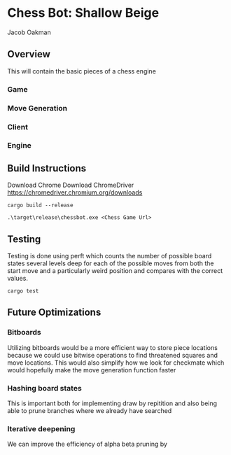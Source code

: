 # Chess Bot: Shallow Beige
Jacob Oakman

## Overview
This will contain the basic pieces of a chess engine

### Game

### Move Generation

### Client

### Engine

## Build Instructions
Download Chrome 
Download ChromeDriver https://chromedriver.chromium.org/downloads

```
cargo build --release
```

```
.\target\release\chessbot.exe <Chess Game Url>
```

## Testing
Testing is done using perft which counts the number of possible board states several levels deep for each of the possible moves from both the start move and a particularly weird position and compares with the correct values.

```
cargo test
```

## Future Optimizations
### Bitboards
Utilizing bitboards would be a more efficient way to store piece locations because we could use bitwise operations to find threatened squares and move locations.
This would also simplify how we look for checkmate which would hopefully make the move generation function faster

### Hashing board states
This is important both for implementing draw by repitition and also being able to prune branches where we already have searched

### Iterative deepening
We can improve the efficiency of alpha beta pruning by 



